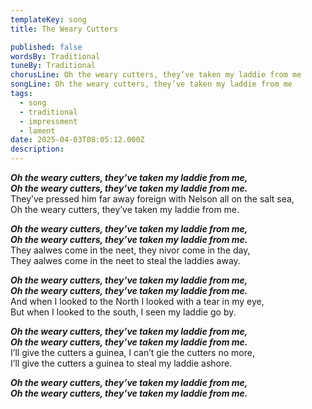 ```yaml
---
templateKey: song
title: The Weary Cutters

published: false
wordsBy: Traditional
tuneBy: Traditional
chorusLine: Oh the weary cutters, they’ve taken my laddie from me
songLine: Oh the weary cutters, they’ve taken my laddie from me
tags:
  - song
  - traditional
  - impressment
  - lament
date: 2025-04-03T08:05:12.000Z
description: 
---
```

***Oh the weary cutters, they’ve taken my laddie from me,\
Oh the weary cutters, they’ve taken my laddie from me.***\
They’ve pressed him far away foreign with Nelson all on the salt sea,\
Oh the weary cutters, they’ve taken my laddie from me.

***Oh the weary cutters, they’ve taken my laddie from me,\
Oh the weary cutters, they’ve taken my laddie from me.***\
They aalwes come in the neet, they nivor come in the day,\
They aalwes come in the neet to steal the laddies away.

***Oh the weary cutters, they’ve taken my laddie from me,\
Oh the weary cutters, they’ve taken my laddie from me.***\
And when I looked to the North I looked with a tear in my eye,\
But when I looked to the south, I seen my laddie go by.

***Oh the weary cutters, they’ve taken my laddie from me,\
Oh the weary cutters, they’ve taken my laddie from me.***\
I’ll give the cutters a guinea, I can’t gie the cutters no more,\
I’ll give the cutters a guinea to steal my laddie ashore.

***Oh the weary cutters, they’ve taken my laddie from me,\
Oh the weary cutters, they’ve taken my laddie from me.***

